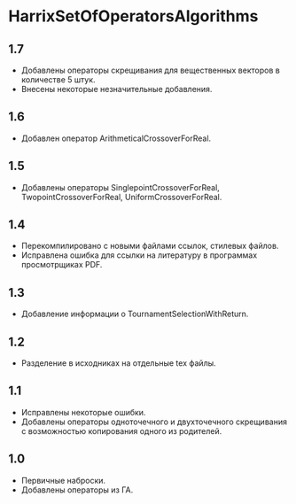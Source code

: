HarrixSetOfOperatorsAlgorithms
==============================

1.7
---
 * Добавлены операторы скрещивания для вещественных векторов в количестве 5 штук.
 * Внесены некоторые незначительные добавления.

1.6
---
 * Добавлен оператор ArithmeticalCrossoverForReal.

1.5
---
 * Добавлены операторы SinglepointCrossoverForReal, TwopointCrossoverForReal, UniformCrossoverForReal.

1.4
---
 * Перекомпилировано с новыми файлами ссылок, стилевых файлов.
 * Исправлена ошибка для ссылки на литературу в программах просмотрщиках PDF.

1.3
---
 * Добавление информации о TournamentSelectionWithReturn.

1.2
---
 * Разделение в исходниках на отдельные tex файлы.

1.1
---
 * Исправлены некоторые ошибки.
 * Добавлены операторы одноточечного и двухточечного скрещивания с возможностью копирования одного из родителей.

1.0
---
 * Первичные наброски.
 * Добавлены операторы из ГА.